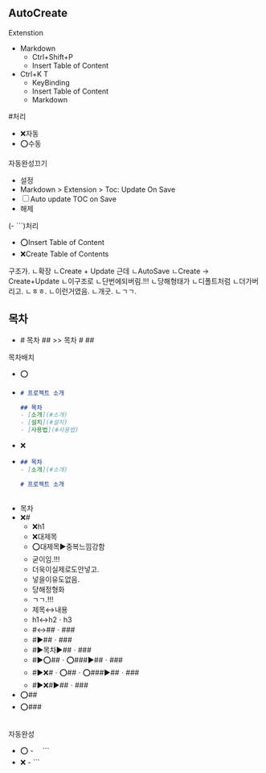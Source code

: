 


## AutoCreate
Extenstion
- Markdown
  - Ctrl+Shift+P
  - Insert Table of Content
- Ctrl+K T
  - KeyBinding
  - Insert Table of Content
  - Markdown



#처리
- ❌자동
- ⭕수동

자동완성끄기
- 설정
- Markdown > Extension > Toc: Update On Save
- ☐ Auto update TOC on Save
- 해제


(- ```)처리
- ⭕Insert Table of Content
- ❌Create Table of Contents







구조가.
ㄴ확장
ㄴCreate + Update
근데
ㄴAutoSave
ㄴCreate -> Create+Update
ㄴ이구조로
ㄴ단번에되버림.!!!
ㄴ당해형태가
ㄴ디폴트처럼
ㄴ더가버리고.
ㄴㅎㅎ.
ㄴ이런거였음.
ㄴ개굿.
ㄴㄱㄱ.



## 목차
- \# 목차 \## >> 목차 \# \##


목차배치
- ⭕
- ```md
  # 프로젝트 소개

  ## 목차
  - [소개](#소개)
  - [설치](#설치)
  - [사용법](#사용법)
  ```

- ❌
- ```md
  ## 목차
  - [소개](#소개)

  # 프로젝트 소개
  ```

##
- 목차
- ❌#
  - ❌h1
  - ❌대제목
  - ⭕대제목▶️중복느낌강함
  - 굳이임.!!!
  - 더욱이실제로도안넣고.
  - 넣을이유도없음.
  - 당해정형화
  - ㄱㄱ.!!!
  - 제목↔️내용
  - h1↔️h2ㆍh3
  - #↔️##ㆍ###
  - #▶️##ㆍ###
  - #▶️목차▶️##ㆍ###
  - #▶️⭕##ㆍ⭕###▶️##ㆍ###
  - #▶️❌#ㆍ⭕##ㆍ⭕###▶️##ㆍ###
  - #▶️❌#▶️##ㆍ###
- ⭕##
- ⭕###




##
자동완성
- ⭕ -   ```
- ❌ - ```  


